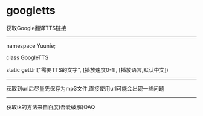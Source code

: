 # googletts
获取Google翻译TTS链接

---
namespace Yuunie;

class GoogleTTS

static getUrl("需要TTS的文字", [播放速度0-1], [播放语言,默认中文])

---

获取到url后尽量先保存为mp3文件,直接使用url可能会出现一些问题

---

获取tk的方法来自百度(吾爱破解)QAQ
